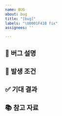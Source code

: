 ```yaml
---
name: BUG
about: bug
title: "[bug]"
labels: "\U0001F41B fix"
assignees: ''

---
```


## 🐞 버그 설명
<!-- 어떤 버그인지 간결하게 설명해주세요 -->

## 🔎 발생 조건
<!-- (가능하면 해당 형식에 맞춰주세요)
- Given: 사용자가 로그인된 상태에서  
- When: 마이페이지에서 프로필 이미지 업로드 시도  
- Then: 이미지가 저장되지 않고 500 에러 발생
-->

## ✅ 기대 결과
<!-- 예상했던 정상적인 결과가 어떤 것이었는지 설명해주세요 -->

## 📚 참고 자료
<!-- 관련 문서, 커밋, 이슈 등을 적어주세요 -->

